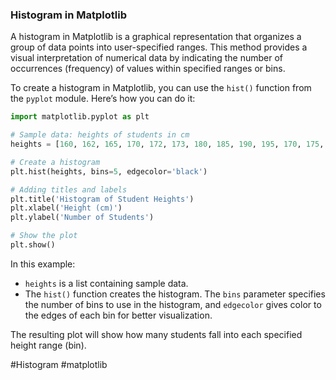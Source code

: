 ### Histogram in Matplotlib

A histogram in Matplotlib is a graphical representation that organizes a group of data points into user-specified ranges. This method provides a visual interpretation of numerical data by indicating the number of occurrences (frequency) of values within specified ranges or bins.

To create a histogram in Matplotlib, you can use the `hist()` function from the `pyplot` module. Here’s how you can do it:

```python
import matplotlib.pyplot as plt

# Sample data: heights of students in cm
heights = [160, 162, 165, 170, 172, 173, 180, 185, 190, 195, 170, 175, 168, 172, 174, 176, 178]

# Create a histogram
plt.hist(heights, bins=5, edgecolor='black')

# Adding titles and labels
plt.title('Histogram of Student Heights')
plt.xlabel('Height (cm)')
plt.ylabel('Number of Students')

# Show the plot
plt.show()
```

In this example:
- `heights` is a list containing sample data.
- The `hist()` function creates the histogram. The `bins` parameter specifies the number of bins to use in the histogram, and `edgecolor` gives color to the edges of each bin for better visualization.

The resulting plot will show how many students fall into each specified height range (bin).

#Histogram #matplotlib